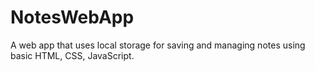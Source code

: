 # NotesWebApp
A web app that uses local storage for saving and managing notes using basic HTML, CSS, JavaScript.
